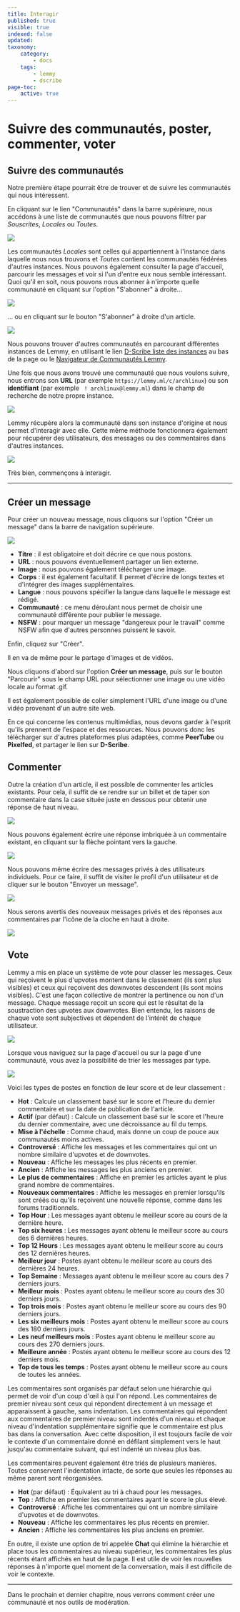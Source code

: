```yaml
---
title: Interagir
published: true
visible: true
indexed: false
updated:
taxonomy:
    category:
        - docs
    tags:
        - lemmy
        - dscribe
page-toc:
    active: true
---
```


# Suivre des communautés, poster, commenter, voter

## Suivre des communautés
Notre première étape pourrait être de trouver et de suivre les communautés qui nous intéressent.

En cliquant sur le lien "Communautés" dans la barre supérieure, nous accédons à une liste de communautés que nous pouvons filtrer par *Souscrites*, *Locales* ou *Toutes*.

![](en/communities.list.png)

Les communautés *Locales* sont celles qui appartiennent à l'instance dans laquelle nous nous trouvons et *Toutes* contient les communautés fédérées d'autres instances. Nous pouvons également consulter la page d'accueil, parcourir les messages et voir si l'un d'entre eux nous semble intéressant. Quoi qu'il en soit, nous pouvons nous abonner à n'importe quelle communauté en cliquant sur l'option "S'abonner" à droite...

![](en/subscribe.png?lightbox)

... ou en cliquant sur le bouton "S'abonner" à droite d'un article.

![](en/subscribe.post.png)

Nous pouvons trouver d'autres communautés en parcourant différentes instances de Lemmy, en utilisant le lien [D-Scribe liste des instances](https://scribe.disroot.org/instances) au bas de la page ou le [Navigateur de Communautés Lemmy](https://browse.feddit.de/).

Une fois que nous avons trouvé une communauté que nous voulons suivre, nous entrons son **URL** (par exemple ``https://lemmy.ml/c/archlinux``) ou son **identifiant** (par exemple `` ! archlinux@lemmy.ml``) dans le champ de recherche de notre propre instance.

![](en/communities.search.png)

Lemmy récupère alors la communauté dans son instance d'origine et nous permet d'interagir avec elle. Cette même méthode fonctionnera également pour récupérer des utilisateurs, des messages ou des commentaires dans d'autres instances.

![](en/search.gif)

Très bien, commençons à interagir.

---

## Créer un message
Pour créer un nouveau message, nous cliquons sur l'option "Créer un message" dans la barre de navigation supérieure.

![](en/post.create.png)

- **Titre** : il est obligatoire et doit décrire ce que nous postons.
- **URL** : nous pouvons éventuellement partager un lien externe.
- **Image** : nous pouvons également télécharger une image.
- **Corps** : il est également facultatif. Il permet d'écrire de longs textes et d'intégrer des images supplémentaires.
- **Langue** : nous pouvons spécifier la langue dans laquelle le message est rédigé.
- **Communauté** : ce menu déroulant nous permet de choisir une communauté différente pour publier le message.
- **NSFW** : pour marquer un message "dangereux pour le travail" comme NSFW afin que d'autres personnes puissent le savoir.

Enfin, cliquez sur "Créer".

Il en va de même pour le partage d'images et de vidéos.

Nous cliquons d'abord sur l'option **Créer un message**, puis sur le bouton "Parcourir" sous le champ URL pour sélectionner une image ou une vidéo locale au format .gif.

Il est également possible de coller simplement l'URL d'une image ou d'une vidéo provenant d'un autre site web.

En ce qui concerne les contenus multimédias, nous devons garder à l'esprit qu'ils prennent de l'espace et des ressources. Nous pouvons donc les télécharger sur d'autres plateformes plus adaptées, comme **PeerTube** ou **Pixelfed**, et partager le lien sur **D-Scribe**.

## Commenter
Outre la création d'un article, il est possible de commenter les articles existants. Pour cela, il suffit de se rendre sur un billet et de taper son commentaire dans la case située juste en dessous pour obtenir une réponse de haut niveau.

![](en/comment.png)

Nous pouvons également écrire une réponse imbriquée à un commentaire existant, en cliquant sur la flèche pointant vers la gauche.

![](en/reply.png)

Nous pouvons même écrire des messages privés à des utilisateurs individuels. Pour ce faire, il suffit de visiter le profil d'un utilisateur et de cliquer sur le bouton "Envoyer un message".

![](en/private.gif)

Nous serons avertis des nouveaux messages privés et des réponses aux commentaires par l'icône de la cloche en haut à droite.

![](en/notifications.gif)

## Vote
Lemmy a mis en place un système de vote pour classer les messages. Ceux qui reçoivent le plus d'upvotes montent dans le classement (ils sont plus visibles) et ceux qui reçoivent des downvotes descendent (ils sont moins visibles). C'est une façon collective de montrer la pertinence ou non d'un message. Chaque message reçoit un score qui est le résultat de la soustraction des upvotes aux downvotes. Bien entendu, les raisons de chaque vote sont subjectives et dépendent de l'intérêt de chaque utilisateur.

![](en/voting.gif)

Lorsque vous naviguez sur la page d'accueil ou sur la page d'une communauté, vous avez la possibilité de trier les messages par type.

![](en/types.png)

Voici les types de postes en fonction de leur score et de leur classement :

- **Hot** : Calcule un classement basé sur le score et l'heure du dernier commentaire et sur la date de publication de l'article.
- **Actif** (par défaut) : Calcule un classement basé sur le score et l'heure du dernier commentaire, avec une décroissance au fil du temps.
- **Mise à l'échelle** : Comme chaud, mais donne un coup de pouce aux communautés moins actives.
- **Controversé** : Affiche les messages et les commentaires qui ont un nombre similaire d'upvotes et de downvotes.
- **Nouveau** : Affiche les messages les plus récents en premier.
- **Ancien** : Affiche les messages les plus anciens en premier.
- **Le plus de commentaires** : Affiche en premier les articles ayant le plus grand nombre de commentaires.
- **Nouveaux commentaires** : Affiche les messages en premier lorsqu'ils sont créés ou qu'ils reçoivent une nouvelle réponse, comme dans les forums traditionnels.
- **Top Hour** : Les messages ayant obtenu le meilleur score au cours de la dernière heure.
- **Top six heures** : Les messages ayant obtenu le meilleur score au cours des 6 dernières heures.
- **Top 12 Hours** : Les messages ayant obtenu le meilleur score au cours des 12 dernières heures.
- **Meilleur jour** : Postes ayant obtenu le meilleur score au cours des dernières 24 heures.
- **Top Semaine** : Messages ayant obtenu le meilleur score au cours des 7 derniers jours.
- **Meilleur mois** : Postes ayant obtenu le meilleur score au cours des 30 derniers jours.
- **Top trois mois** : Postes ayant obtenu le meilleur score au cours des 90 derniers jours.
- **Les six meilleurs mois** : Postes ayant obtenu le meilleur score au cours des 180 derniers jours.
- **Les neuf meilleurs mois** : Postes ayant obtenu le meilleur score au cours des 270 derniers jours.
- **Meilleure année** : Postes ayant obtenu le meilleur score au cours des 12 derniers mois.
- **Top de tous les temps** : Postes ayant obtenu le meilleur score au cours de toutes les années.

Les commentaires sont organisés par défaut selon une hiérarchie qui permet de voir d'un coup d'œil à qui l'on répond. Les commentaires de premier niveau sont ceux qui répondent directement à un message et apparaissent à gauche, sans indentation. Les commentaires qui répondent aux commentaires de premier niveau sont indentés d'un niveau et chaque niveau d'indentation supplémentaire signifie que le commentaire est plus bas dans la conversation. Avec cette disposition, il est toujours facile de voir le contexte d'un commentaire donné en défilant simplement vers le haut jusqu'au commentaire suivant, qui est indenté un niveau plus bas.

Les commentaires peuvent également être triés de plusieurs manières. Toutes conservent l'indentation intacte, de sorte que seules les réponses au même parent sont réorganisées.

- **Hot** (par défaut) : Équivalent au tri à chaud pour les messages.
- **Top** : Affiche en premier les commentaires ayant le score le plus élevé.
- **Controversé** : Affiche les commentaires qui ont un nombre similaire d'upvotes et de downvotes.
- **Nouveau** : Affiche les commentaires les plus récents en premier.
- **Ancien** : Affiche les commentaires les plus anciens en premier.

En outre, il existe une option de tri appelée **Chat** qui élimine la hiérarchie et place tous les commentaires au niveau supérieur, les commentaires les plus récents étant affichés en haut de la page. Il est utile de voir les nouvelles réponses à n'importe quel moment de la conversation, mais il est difficile de voir le contexte.

---

Dans le prochain et dernier chapitre, nous verrons comment créer une communauté et nos outils de modération.
